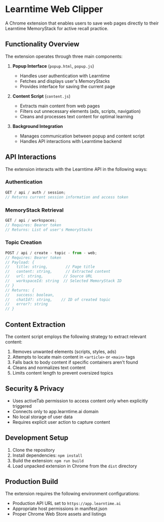 # Learntime Web Clipper

A Chrome extension that enables users to save web pages directly to their Learntime MemoryStack for active recall practice.

## Functionality Overview

The extension operates through three main components:

1. **Popup Interface** (`popup.html`, `popup.js`)

   - Handles user authentication with Learntime
   - Fetches and displays user's MemoryStacks
   - Provides interface for saving the current page

2. **Content Script** (`content.js`)

   - Extracts main content from web pages
   - Filters out unnecessary elements (ads, scripts, navigation)
   - Cleans and processes text content for optimal learning

3. **Background Integration**
   - Manages communication between popup and content script
   - Handles API interactions with Learntime backend

## API Interactions

The extension interacts with the Learntime API in the following ways:

### Authentication

```javascript
GET / api / auth / session;
// Returns current session information and access token
```

### MemoryStack Retrieval

```javascript
GET / api / workspaces;
// Requires: Bearer token
// Returns: List of user's MemoryStacks
```

### Topic Creation

```javascript
POST / api / create - topic - from - web;
// Requires: Bearer token
// Payload: {
//   title: string,        // Page title
//   content: string,      // Extracted content
//   url: string,         // Source URL
//   workspaceId: string  // Selected MemoryStack ID
// }
// Returns: {
//   success: boolean,
//   chatId?: string,    // ID of created topic
//   error?: string
// }
```

## Content Extraction

The content script employs the following strategy to extract relevant content:

1. Removes unwanted elements (scripts, styles, ads)
2. Attempts to locate main content in `<article>` or `<main>` tags
3. Falls back to body content if specific containers aren't found
4. Cleans and normalizes text content
5. Limits content length to prevent oversized topics

## Security & Privacy

- Uses activeTab permission to access content only when explicitly triggered
- Connects only to app.learntime.ai domain
- No local storage of user data
- Requires explicit user action to capture content

## Development Setup

1. Clone the repository
2. Install dependencies: `npm install`
3. Build the extension: `npm run build`
4. Load unpacked extension in Chrome from the `dist` directory

## Production Build

The extension requires the following environment configurations:

- Production API URL set to `https://app.learntime.ai`
- Appropriate host permissions in manifest.json
- Proper Chrome Web Store assets and listings
